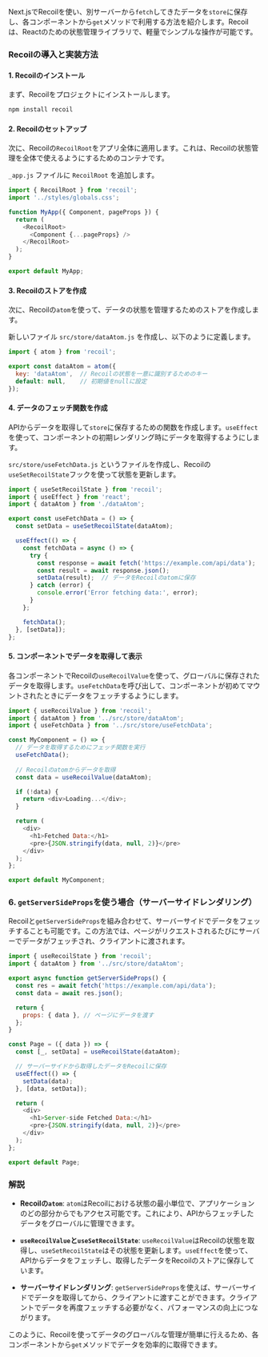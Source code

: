 Next.jsでRecoilを使い、別サーバーから`fetch`してきたデータを`store`に保存し、各コンポーネントから`get`メソッドで利用する方法を紹介します。Recoilは、Reactのための状態管理ライブラリで、軽量でシンプルな操作が可能です。

### Recoilの導入と実装方法

#### 1. **Recoilのインストール**

まず、Recoilをプロジェクトにインストールします。

```bash
npm install recoil
```

#### 2. **Recoilのセットアップ**

次に、Recoilの`RecoilRoot`をアプリ全体に適用します。これは、Recoilの状態管理を全体で使えるようにするためのコンテナです。

`_app.js` ファイルに `RecoilRoot` を追加します。

```js
import { RecoilRoot } from 'recoil';
import '../styles/globals.css';

function MyApp({ Component, pageProps }) {
  return (
    <RecoilRoot>
      <Component {...pageProps} />
    </RecoilRoot>
  );
}

export default MyApp;
```

#### 3. **Recoilのストアを作成**

次に、Recoilの`atom`を使って、データの状態を管理するためのストアを作成します。

新しいファイル `src/store/dataAtom.js` を作成し、以下のように定義します。

```js
import { atom } from 'recoil';

export const dataAtom = atom({
  key: 'dataAtom',  // Recoilの状態を一意に識別するためのキー
  default: null,    // 初期値をnullに設定
});
```

#### 4. **データのフェッチ関数を作成**

APIからデータを取得して`store`に保存するための関数を作成します。`useEffect`を使って、コンポーネントの初期レンダリング時にデータを取得するようにします。

`src/store/useFetchData.js` というファイルを作成し、Recoilの`useSetRecoilState`フックを使って状態を更新します。

```js
import { useSetRecoilState } from 'recoil';
import { useEffect } from 'react';
import { dataAtom } from './dataAtom';

export const useFetchData = () => {
  const setData = useSetRecoilState(dataAtom);

  useEffect(() => {
    const fetchData = async () => {
      try {
        const response = await fetch('https://example.com/api/data');
        const result = await response.json();
        setData(result);  // データをRecoilのatomに保存
      } catch (error) {
        console.error('Error fetching data:', error);
      }
    };

    fetchData();
  }, [setData]);
};
```

#### 5. **コンポーネントでデータを取得して表示**

各コンポーネントでRecoilの`useRecoilValue`を使って、グローバルに保存されたデータを取得します。`useFetchData`を呼び出して、コンポーネントが初めてマウントされたときにデータをフェッチするようにします。

```js
import { useRecoilValue } from 'recoil';
import { dataAtom } from '../src/store/dataAtom';
import { useFetchData } from '../src/store/useFetchData';

const MyComponent = () => {
  // データを取得するためにフェッチ関数を実行
  useFetchData();
  
  // Recoilのatomからデータを取得
  const data = useRecoilValue(dataAtom);

  if (!data) {
    return <div>Loading...</div>;
  }

  return (
    <div>
      <h1>Fetched Data:</h1>
      <pre>{JSON.stringify(data, null, 2)}</pre>
    </div>
  );
};

export default MyComponent;
```

### 6. **`getServerSideProps`を使う場合（サーバーサイドレンダリング）**

Recoilと`getServerSideProps`を組み合わせて、サーバーサイドでデータをフェッチすることも可能です。この方法では、ページがリクエストされるたびにサーバーでデータがフェッチされ、クライアントに渡されます。

```js
import { useRecoilState } from 'recoil';
import { dataAtom } from '../src/store/dataAtom';

export async function getServerSideProps() {
  const res = await fetch('https://example.com/api/data');
  const data = await res.json();

  return {
    props: { data }, // ページにデータを渡す
  };
}

const Page = ({ data }) => {
  const [_, setData] = useRecoilState(dataAtom);

  // サーバーサイドから取得したデータをRecoilに保存
  useEffect(() => {
    setData(data);
  }, [data, setData]);

  return (
    <div>
      <h1>Server-side Fetched Data:</h1>
      <pre>{JSON.stringify(data, null, 2)}</pre>
    </div>
  );
};

export default Page;
```

### 解説

- **Recoilの`atom`**: `atom`はRecoilにおける状態の最小単位で、アプリケーションのどの部分からでもアクセス可能です。これにより、APIからフェッチしたデータをグローバルに管理できます。
  
- **`useRecoilValue`と`useSetRecoilState`**: `useRecoilValue`はRecoilの状態を取得し、`useSetRecoilState`はその状態を更新します。`useEffect`を使って、APIからデータをフェッチし、取得したデータをRecoilのストアに保存しています。

- **サーバーサイドレンダリング**: `getServerSideProps`を使えば、サーバーサイドでデータを取得してから、クライアントに渡すことができます。クライアントでデータを再度フェッチする必要がなく、パフォーマンスの向上につながります。

このように、Recoilを使ってデータのグローバルな管理が簡単に行えるため、各コンポーネントから`get`メソッドでデータを効率的に取得できます。